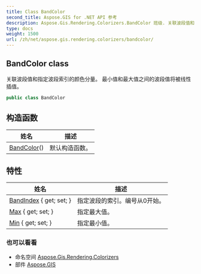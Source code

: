 ```yaml
---
title: Class BandColor
second_title: Aspose.GIS for .NET API 参考
description: Aspose.Gis.Rendering.Colorizers.BandColor 班级. 关联波段值和指定波段索引的颜色分量 最小值和最大值之间的波段值将被线性插值
type: docs
weight: 1500
url: /zh/net/aspose.gis.rendering.colorizers/bandcolor/
---
```

## BandColor class

关联波段值和指定波段索引的颜色分量。 最小值和最大值之间的波段值将被线性插值。

```csharp
public class BandColor
```

## 构造函数

| 姓名 | 描述 |
| --- | --- |
| [BandColor](bandcolor/)() | 默认构造函数。 |

## 特性

| 姓名 | 描述 |
| --- | --- |
| [BandIndex](../../aspose.gis.rendering.colorizers/bandcolor/bandindex/) { get; set; } | 指定波段的索引。编号从0开始。 |
| [Max](../../aspose.gis.rendering.colorizers/bandcolor/max/) { get; set; } | 指定最大值。 |
| [Min](../../aspose.gis.rendering.colorizers/bandcolor/min/) { get; set; } | 指定最小值。 |

### 也可以看看

* 命名空间 [Aspose.Gis.Rendering.Colorizers](../../aspose.gis.rendering.colorizers/)
* 部件 [Aspose.GIS](../../)


